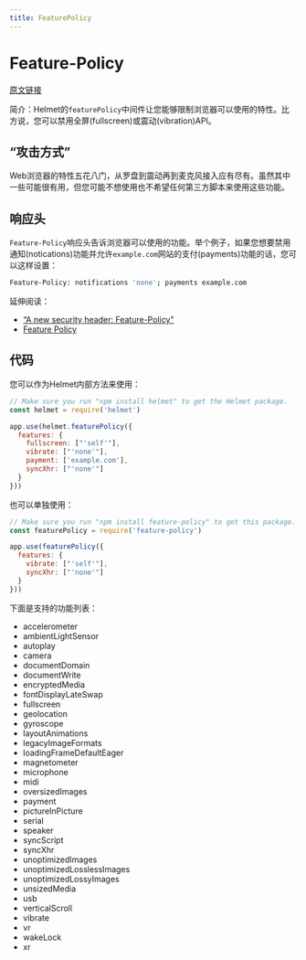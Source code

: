 ```yaml
---
title: FeaturePolicy
---
```


# Feature-Policy

[原文链接](https://helmetjs.github.io/docs/feature-policy/)

简介：Helmet的`featurePolicy`中间件让您能够限制浏览器可以使用的特性。比方说，您可以禁用全屏(fullscreen)或震动(vibration)API。

## “攻击方式”

Web浏览器的特性五花八门，从罗盘到震动再到麦克风接入应有尽有。虽然其中一些可能很有用，但您可能不想使用也不希望任何第三方脚本来使用这些功能。

## 响应头

`Feature-Policy`响应头告诉浏览器可以使用的功能。举个例子，如果您想要禁用通知(notications)功能并允许`example.com`网站的支付(payments)功能的话，您可以这样设置：

```bash
Feature-Policy: notifications 'none'; payments example.com
```

延伸阅读：

- [“A new security header: Feature-Policy”](https://scotthelme.co.uk/a-new-security-header-feature-policy/)
- [Feature Policy](https://developers.google.com/web/updates/2018/06/feature-policy)

## 代码

您可以作为Helmet内部方法来使用：

```js
// Make sure you run "npm install helmet" to get the Helmet package.
const helmet = require('helmet')

app.use(helmet.featurePolicy({
  features: {
    fullscreen: ["'self'"],
    vibrate: ["'none'"],
    payment: ['example.com'],
    syncXhr: ["'none'"]
  }
}))
```

也可以单独使用：

```js
// Make sure you run "npm install feature-policy" to get this package.
const featurePolicy = require('feature-policy')

app.use(featurePolicy({
  features: {
    vibrate: ["'self'"],
    syncXhr: ["'none'"]
  }
}))
```

下面是支持的功能列表：

- accelerometer
- ambientLightSensor
- autoplay
- camera
- documentDomain
- documentWrite
- encryptedMedia
- fontDisplayLateSwap
- fullscreen
- geolocation
- gyroscope
- layoutAnimations
- legacyImageFormats
- loadingFrameDefaultEager
- magnetometer
- microphone
- midi
- oversizedImages
- payment
- pictureInPicture
- serial
- speaker
- syncScript
- syncXhr
- unoptimizedImages
- unoptimizedLosslessImages
- unoptimizedLossyImages
- unsizedMedia
- usb
- verticalScroll
- vibrate
- vr
- wakeLock
- xr


